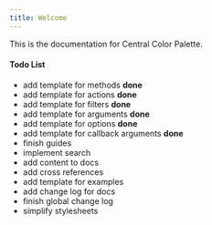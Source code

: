 ```yaml
---
title: Welcome
---
```


This is the documentation for Central Color Palette.

#### Todo List

- add template for methods **done**
- add template for actions **done**
- add template for filters **done**
- add template for arguments **done**
- add template for options **done**
- add template for callback arguments **done**
- finish guides
- implement search
- add content to docs
- add cross references
- add template for examples
- add change log for docs
- finish global change log
- simplify stylesheets
